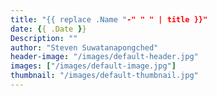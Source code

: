 ```yaml
---
title: "{{ replace .Name "-" " " | title }}"
date: {{ .Date }}
Description: ""
author: "Steven Suwatanapongched"
header-image: "/images/default-header.jpg"
images: ["/images/default-image.jpg"]
thumbnail: "/images/default-thumbnail.jpg"
---
```

